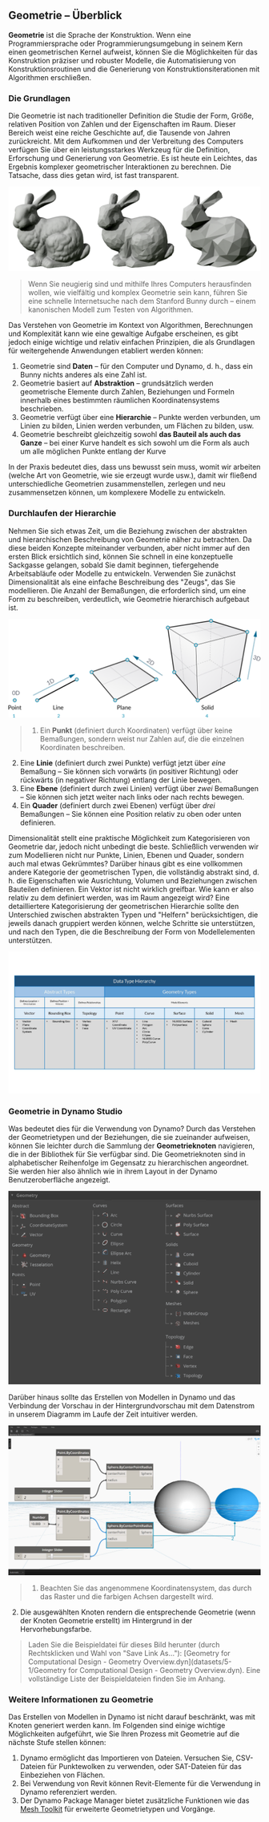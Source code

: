 

## Geometrie – Überblick

**Geometrie** ist die Sprache der Konstruktion. Wenn eine Programmiersprache oder Programmierungsumgebung in seinem Kern einen geometrischen Kernel aufweist, können Sie die Möglichkeiten für das Konstruktion präziser und robuster Modelle, die Automatisierung von Konstruktionsroutinen und die Generierung von Konstruktionsiterationen mit Algorithmen erschließen.

### Die Grundlagen

Die Geometrie ist nach traditioneller Definition die Studie der Form, Größe, relativen Position von Zahlen und der Eigenschaften im Raum. Dieser Bereich weist eine reiche Geschichte auf, die Tausende von Jahren zurückreicht. Mit dem Aufkommen und der Verbreitung des Computers verfügen Sie über ein leistungsstarkes Werkzeug für die Definition, Erforschung und Generierung von Geometrie. Es ist heute ein Leichtes, das Ergebnis komplexer geometrischer Interaktionen zu berechnen. Die Tatsache, dass dies getan wird, ist fast transparent.

![Stanford Bunny](images/5-1/StanfordBunny.png)

> Wenn Sie neugierig sind und mithilfe Ihres Computers herausfinden wollen, wie vielfältig und komplex Geometrie sein kann, führen Sie eine schnelle Internetsuche nach dem Stanford Bunny durch – einem kanonischen Modell zum Testen von Algorithmen.

Das Verstehen von Geometrie im Kontext von Algorithmen, Berechnungen und Komplexität kann wie eine gewaltige Aufgabe erscheinen, es gibt jedoch einige wichtige und relativ einfachen Prinzipien, die als Grundlagen für weitergehende Anwendungen etabliert werden können:

1. Geometrie sind **Daten** – für den Computer und Dynamo, d. h., dass ein Bunny nichts anderes als eine Zahl ist.
2. Geometrie basiert auf **Abstraktion** – grundsätzlich werden geometrische Elemente durch Zahlen, Beziehungen und Formeln innerhalb eines bestimmten räumlichen Koordinatensystems beschrieben.
3. Geometrie verfügt über eine **Hierarchie** – Punkte werden verbunden, um Linien zu bilden, Linien werden verbunden, um Flächen zu bilden, usw.
4. Geometrie beschreibt gleichzeitig sowohl **das Bauteil als auch das Ganze** – bei einer Kurve handelt es sich sowohl um die Form als auch um alle möglichen Punkte entlang der Kurve

In der Praxis bedeutet dies, dass uns bewusst sein muss, womit wir arbeiten (welche Art von Geometrie, wie sie erzeugt wurde usw.), damit wir fließend unterschiedliche Geometrien zusammenstellen, zerlegen und neu zusammensetzen können, um komplexere Modelle zu entwickeln.

### Durchlaufen der Hierarchie

Nehmen Sie sich etwas Zeit, um die Beziehung zwischen der abstrakten und hierarchischen Beschreibung von Geometrie näher zu betrachten. Da diese beiden Konzepte miteinander verbunden, aber nicht immer auf den ersten Blick ersichtlich sind, können Sie schnell in eine konzeptuelle Sackgasse gelangen, sobald Sie damit beginnen, tiefergehende Arbeitsabläufe oder Modelle zu entwickeln. Verwenden Sie zunächst Dimensionalität als eine einfache Beschreibung des "Zeugs", das Sie modellieren. Die Anzahl der Bemaßungen, die erforderlich sind, um eine Form zu beschreiben, verdeutlich, wie Geometrie hierarchisch aufgebaut ist.

![Rechnerische Geometrie](images/5-1/GeometryDimensionality.png)

> 1. Ein **Punkt** (definiert durch Koordinaten) verfügt über keine Bemaßungen, sondern weist nur Zahlen auf, die die einzelnen Koordinaten beschreiben.
2. Eine **Linie** (definiert durch zwei Punkte) verfügt jetzt über *eine* Bemaßung – Sie können sich vorwärts (in positiver Richtung) oder rückwärts (in negativer Richtung) entlang der Linie bewegen.
3. Eine **Ebene** (definiert durch zwei Linien) verfügt über *zwei* Bemaßungen – Sie können sich jetzt weiter nach links oder nach rechts bewegen.
4. Ein **Quader** (definiert durch zwei Ebenen) verfügt über *drei* Bemaßungen – Sie können eine Position relativ zu oben oder unten definieren.

Dimensionalität stellt eine praktische Möglichkeit zum Kategorisieren von Geometrie dar, jedoch nicht unbedingt die beste. Schließlich verwenden wir zum Modellieren nicht nur Punkte, Linien, Ebenen und Quader, sondern auch mal etwas Gekrümmtes? Darüber hinaus gibt es eine vollkommen andere Kategorie der geometrischen Typen, die vollständig abstrakt sind, d. h. die Eigenschaften wie Ausrichtung, Volumen und Beziehungen zwischen Bauteilen definieren. Ein Vektor ist nicht wirklich greifbar. Wie kann er also relativ zu dem definiert werden, was im Raum angezeigt wird? Eine detailliertere Kategorisierung der geometrischen Hierarchie sollte den Unterschied zwischen abstrakten Typen und "Helfern" berücksichtigen, die jeweils danach gruppiert werden können, welche Schritte sie unterstützen, und nach den Typen, die die Beschreibung der Form von Modellelementen unterstützen.

![Geometriehierarchie](images/5-1/GeometryHierarchy.jpg)

### Geometrie in Dynamo Studio

Was bedeutet dies für die Verwendung von Dynamo? Durch das Verstehen der Geometrietypen und der Beziehungen, die sie zueinander aufweisen, können Sie leichter durch die Sammlung der **Geometrieknoten** navigieren, die in der Bibliothek für Sie verfügbar sind. Die Geometrieknoten sind in alphabetischer Reihenfolge im Gegensatz zu hierarchischen angeordnet. Sie werden hier also ähnlich wie in ihrem Layout in der Dynamo Benutzeroberfläche angezeigt.

![Geometrie in Dynamo](images/5-1/GeometryOrganization2.png)

Darüber hinaus sollte das Erstellen von Modellen in Dynamo und das Verbindung der Vorschau in der Hintergrundvorschau mit dem Datenstrom in unserem Diagramm im Laufe der Zeit intuitiver werden.

![Geometrie in Dynamo](images/5-1/GeometryInDynamo.png)

> 1. Beachten Sie das angenommene Koordinatensystem, das durch das Raster und die farbigen Achsen dargestellt wird.
2. Die ausgewählten Knoten rendern die entsprechende Geometrie (wenn der Knoten Geometrie erstellt) im Hintergrund in der Hervorhebungsfarbe.
> Laden Sie die Beispieldatei für dieses Bild herunter (durch Rechtsklicken und Wahl von "Save Link As..."): [Geometry for Computational Design - Geometry Overview.dyn](datasets/5-1/Geometry for Computational Design - Geometry Overview.dyn). Eine vollständige Liste der Beispieldateien finden Sie im Anhang.

### Weitere Informationen zu Geometrie

Das Erstellen von Modellen in Dynamo ist nicht darauf beschränkt, was mit Knoten generiert werden kann. Im Folgenden sind einige wichtige Möglichkeiten aufgeführt, wie Sie Ihren Prozess mit Geometrie auf die nächste Stufe stellen können:

1. Dynamo ermöglicht das Importieren von Dateien. Versuchen Sie, CSV-Dateien für Punktewolken zu verwenden, oder SAT-Dateien für das Einbeziehen von Flächen.
2. Bei Verwendung von Revit können Revit-Elemente für die Verwendung in Dynamo referenziert werden.
3. Der Dynamo Package Manager bietet zusätzliche Funktionen wie das [Mesh Toolkit](https://github.com/DynamoDS/Dynamo/wiki/Dynamo-Mesh-Toolkit) für erweiterte Geometrietypen und Vorgänge.

